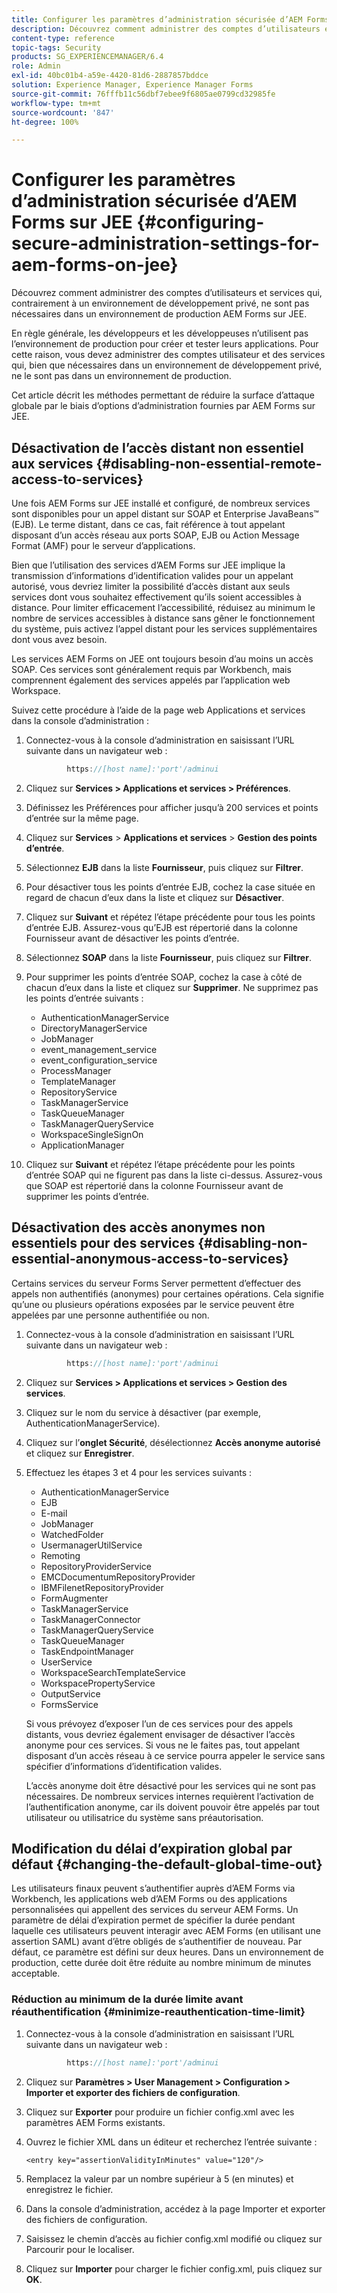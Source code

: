 ```yaml
---
title: Configurer les paramètres d’administration sécurisée d’AEM Forms sur JEE
description: Découvrez comment administrer des comptes d’utilisateurs et services qui, contrairement à un environnement de développement privé, ne sont pas nécessaires dans un environnement de production AEM Forms sur JEE.
content-type: reference
topic-tags: Security
products: SG_EXPERIENCEMANAGER/6.4
role: Admin
exl-id: 40bc01b4-a59e-4420-81d6-2887857bddce
solution: Experience Manager, Experience Manager Forms
source-git-commit: 76fffb11c56dbf7ebee9f6805ae0799cd32985fe
workflow-type: tm+mt
source-wordcount: '847'
ht-degree: 100%

---
```


# Configurer les paramètres d’administration sécurisée d’AEM Forms sur JEE {#configuring-secure-administration-settings-for-aem-forms-on-jee}

Découvrez comment administrer des comptes d’utilisateurs et services qui, contrairement à un environnement de développement privé, ne sont pas nécessaires dans un environnement de production AEM Forms sur JEE.

En règle générale, les développeurs et les développeuses n’utilisent pas l’environnement de production pour créer et tester leurs applications. Pour cette raison, vous devez administrer des comptes utilisateur et des services qui, bien que nécessaires dans un environnement de développement privé, ne le sont pas dans un environnement de production.

Cet article décrit les méthodes permettant de réduire la surface d’attaque globale par le biais d’options d’administration fournies par AEM Forms sur JEE.

## Désactivation de l’accès distant non essentiel aux services {#disabling-non-essential-remote-access-to-services}

Une fois AEM Forms sur JEE installé et configuré, de nombreux services sont disponibles pour un appel distant sur SOAP et Enterprise JavaBeans™ (EJB). Le terme distant, dans ce cas, fait référence à tout appelant disposant d’un accès réseau aux ports SOAP, EJB ou Action Message Format (AMF) pour le serveur d’applications.

Bien que l’utilisation des services d’AEM Forms sur JEE implique la transmission d’informations d’identification valides pour un appelant autorisé, vous devriez limiter la possibilité d’accès distant aux seuls services dont vous souhaitez effectivement qu’ils soient accessibles à distance. Pour limiter efficacement l’accessibilité, réduisez au minimum le nombre de services accessibles à distance sans gêner le fonctionnement du système, puis activez l’appel distant pour les services supplémentaires dont vous avez besoin.

Les services AEM Forms on JEE ont toujours besoin d’au moins un accès SOAP. Ces services sont généralement requis par Workbench, mais comprennent également des services appelés par l’application web Workspace.

Suivez cette procédure à l’aide de la page web Applications et services dans la console d’administration :

1. Connectez-vous à la console d’administration en saisissant l’URL suivante dans un navigateur web :

   ```java
            https://[host name]:'port'/adminui
   ```

1. Cliquez sur **Services > Applications et services > Préférences**.
1. Définissez les Préférences pour afficher jusqu’à 200 services et points d’entrée sur la même page.
1. Cliquez sur **Services** > **Applications et services** > **Gestion des points d’entrée**.
1. Sélectionnez **EJB** dans la liste **Fournisseur**, puis cliquez sur **Filtrer**.
1. Pour désactiver tous les points d’entrée EJB, cochez la case située en regard de chacun d’eux dans la liste et cliquez sur **Désactiver**.
1. Cliquez sur **Suivant** et répétez l’étape précédente pour tous les points d’entrée EJB. Assurez-vous qu’EJB est répertorié dans la colonne Fournisseur avant de désactiver les points d’entrée.
1. Sélectionnez **SOAP** dans la liste **Fournisseur**, puis cliquez sur **Filtrer**.
1. Pour supprimer les points d’entrée SOAP, cochez la case à côté de chacun d’eux dans la liste et cliquez sur **Supprimer**. Ne supprimez pas les points d’entrée suivants :

   * AuthenticationManagerService
   * DirectoryManagerService
   * JobManager
   * event_management_service
   * event_configuration_service
   * ProcessManager
   * TemplateManager
   * RepositoryService
   * TaskManagerService
   * TaskQueueManager
   * TaskManagerQueryService
   * WorkspaceSingleSignOn
   * ApplicationManager

1. Cliquez sur **Suivant** et répétez l’étape précédente pour les points d’entrée SOAP qui ne figurent pas dans la liste ci-dessus. Assurez-vous que SOAP est répertorié dans la colonne Fournisseur avant de supprimer les points d’entrée.

## Désactivation des accès anonymes non essentiels pour des services {#disabling-non-essential-anonymous-access-to-services}

Certains services du serveur Forms Server permettent d’effectuer des appels non authentifiés (anonymes) pour certaines opérations. Cela signifie qu’une ou plusieurs opérations exposées par le service peuvent être appelées par une personne authentifiée ou non. 

1. Connectez-vous à la console d’administration en saisissant l’URL suivante dans un navigateur web :

   ```java
            https://[host name]:'port'/adminui
   ```

1. Cliquez sur **Services > Applications et services > Gestion des services**.
1. Cliquez sur le nom du service à désactiver (par exemple, AuthenticationManagerService).
1. Cliquez sur l’**onglet Sécurité**, désélectionnez **Accès anonyme autorisé** et cliquez sur **Enregistrer**.
1. Effectuez les étapes 3 et 4 pour les services suivants :

   * AuthenticationManagerService
   * EJB
   * E-mail
   * JobManager
   * WatchedFolder
   * UsermanagerUtilService
   * Remoting
   * RepositoryProviderService
   * EMCDocumentumRepositoryProvider
   * IBMFilenetRepositoryProvider
   * FormAugmenter
   * TaskManagerService
   * TaskManagerConnector
   * TaskManagerQueryService
   * TaskQueueManager
   * TaskEndpointManager
   * UserService
   * WorkspaceSearchTemplateService
   * WorkspacePropertyService
   * OutputService
   * FormsService

   Si vous prévoyez d’exposer l’un de ces services pour des appels distants, vous devriez également envisager de désactiver l’accès anonyme pour ces services. Si vous ne le faites pas, tout appelant disposant d’un accès réseau à ce service pourra appeler le service sans spécifier d’informations d’identification valides.

   L’accès anonyme doit être désactivé pour les services qui ne sont pas nécessaires. De nombreux services internes requièrent l’activation de l’authentification anonyme, car ils doivent pouvoir être appelés par tout utilisateur ou utilisatrice du système sans préautorisation.

## Modification du délai d’expiration global par défaut {#changing-the-default-global-time-out}

Les utilisateurs finaux peuvent s’authentifier auprès d’AEM Forms via Workbench, les applications web d’AEM Forms ou des applications personnalisées qui appellent des services du serveur AEM Forms. Un paramètre de délai d’expiration permet de spécifier la durée pendant laquelle ces utilisateurs peuvent interagir avec AEM Forms (en utilisant une assertion SAML) avant d’être obligés de s’authentifier de nouveau. Par défaut, ce paramètre est défini sur deux heures. Dans un environnement de production, cette durée doit être réduite au nombre minimum de minutes acceptable.

### Réduction au minimum de la durée limite avant réauthentification {#minimize-reauthentication-time-limit}

1. Connectez-vous à la console d’administration en saisissant l’URL suivante dans un navigateur web :

   ```java
            https://[host name]:'port'/adminui
   ```

1. Cliquez sur **Paramètres > User Management > Configuration > Importer et exporter des fichiers de configuration**.
1. Cliquez sur **Exporter** pour produire un fichier config.xml avec les paramètres AEM Forms existants.
1. Ouvrez le fichier XML dans un éditeur et recherchez l’entrée suivante :

   `<entry key="assertionValidityInMinutes" value="120"/>`

1. Remplacez la valeur par un nombre supérieur à 5 (en minutes) et enregistrez le fichier.
1. Dans la console d’administration, accédez à la page Importer et exporter des fichiers de configuration.
1. Saisissez le chemin d’accès au fichier config.xml modifié ou cliquez sur Parcourir pour le localiser.
1. Cliquez sur **Importer** pour charger le fichier config.xml, puis cliquez sur **OK**.
